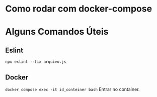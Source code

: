 # Como rodar com docker-compose


# Alguns Comandos Úteis
## Eslint
```npx exlint --fix arquivo.js```

## Docker
```docker compose exec -it id_conteiner bash``` Entrar no container.

